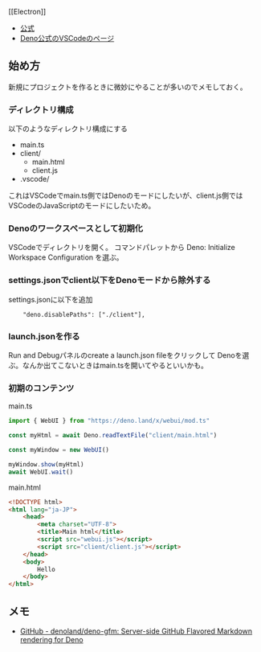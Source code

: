 [[Electron]]

- [公式](https://webui.me/)
- [Deno公式のVSCodeのページ](https://docs.deno.com/runtime/manual/references/vscode_deno/)

## 始め方

新規にプロジェクトを作るときに微妙にやることが多いのでメモしておく。

### ディレクトリ構成

以下のようなディレクトリ構成にする

- main.ts
- client/
    - main.html
    - client.js
- .vscode/

これはVSCodeでmain.ts側ではDenoのモードにしたいが、client.js側ではVSCodeのJavaScriptのモードにしたいため。

### Denoのワークスペースとして初期化

VSCodeでディレクトリを開く。
コマンドパレットから Deno: Initialize Workspace Configuration を選ぶ。

### settings.jsonでclient以下をDenoモードから除外する

settings.jsonに以下を追加

```
    "deno.disablePaths": ["./client"],
```

### launch.jsonを作る

Run and Debugパネルのcreate a launch.json fileをクリックして Denoを選ぶ。なんか出てこないときはmain.tsを開いてやるといいかも。


### 初期のコンテンツ

main.ts

```javascript
import { WebUI } from "https://deno.land/x/webui/mod.ts"

const myHtml = await Deno.readTextFile("client/main.html")

const myWindow = new WebUI()

myWindow.show(myHtml)
await WebUI.wait()
```

main.html

```html
<!DOCTYPE html>
<html lang="ja-JP">
    <head>
        <meta charset="UTF-8">
        <title>Main html</title>
        <script src="webui.js"></script>
        <script src="client/client.js"></script>
    </head>
    <body>
        Hello
    </body>
</html>
```

## メモ

- [GitHub - denoland/deno-gfm: Server-side GitHub Flavored Markdown rendering for Deno](https://github.com/denoland/deno-gfm)
